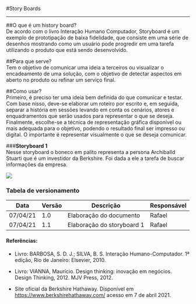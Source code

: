 #Story Boards

-------------------------------------------------

##O que é um history board?
<br>
    De acordo com o livro Interação Humano Computador, Storyboard é um exemplo de prototipação de baixa fidelidade, que consiste em uma série de desenhos mostrando como um usuário pode progredir em uma tarefa utilizando o produto que está sendo desenvolvido. 

##Para que serve?
<br>
    Tem o objetivo de comunicar uma ideia a terceiros ou visualizar o encadeamento de uma solução, com o objetivo de detectar aspectos em aberto no produto ou refinar um serviço final.

##Como usar?
<br>
    Primeiro, é preciso ter uma ideia bem definida do que comunicar e testar. Com base nisso, deve-se elaborar um roteiro por escrito e, em seguida, separar a história em sessões levando em conta os cenários, atores e enquadramentos que serão usados para representar o que se deseja. Finalmente, escolhe-se a técnica de representação gráfica disponível ou mais adequada para o objetivo, podendo o resultado final ser impresso ou digital. O importante é representar visualmente o que se deseja comunicar.

###**Storyboard 1**
<br>
    Nesse storyboard o boneco em palito representa a persona Archiballd Stuarti que é um investidor da Berkshire. Foi dada a ele a tarefa de buscar informações da empresa.
<br>

![](https://raw.githubusercontent.com/Interacao-Humano-Computador/2020.2-Grupo5/main/Imagens/storyboard1.jpg)

### Tabela de versionamento

Data     |Versão        | Descrição                    | Responsável 
-------- | --------     |-------------                 | --------
07/04/21 |   1.0        | Elaboração do documento      | Rafael
07/04/21 |   1.1        | Elaboração do storyboard 1   | Rafael

#### Referências: 

* Livro: BARBOSA, S. D. J.; SILVA, B. S. Interação Humano-Computador. 1ª edição, Rio de Janeiro: Elsevier, 2010.

* Livro: VIANNA, Maurício. Design thinking: inovação em negócios. Design Thinking, 2012.
MJV Press, 2012.

* Site oficial da Berkshire Hathaway. Disponível em <https://www.berkshirehathaway.com/> acesso em 7 de abril 2021.
